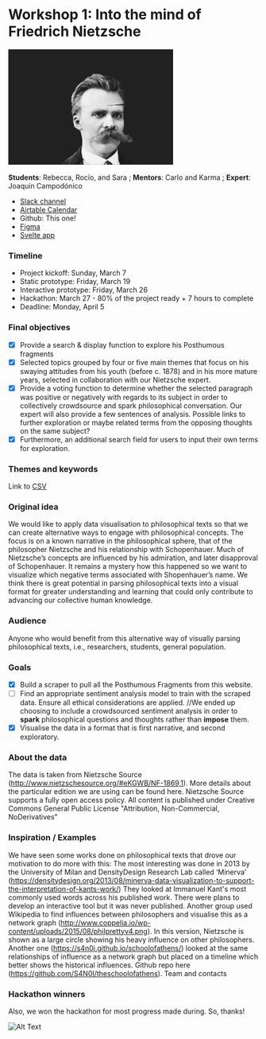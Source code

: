 # Workshop 1: Into the mind of Friedrich Nietzsche
![Alt Text](https://github.com/sarachodosh/workshop1-nietzsche/blob/main/nietzsche-app/public/build/assets/header1.gif?raw=true)

**Students**: Rebecca, Rocío, and Sara ; **Mentors**: Carlo and Karma ; **Expert**: Joaquín Campodónico

- [Slack channel](https://mvtecworkspace.slack.com/archives/C01N4MNP0E8)
- [Airtable Calendar](https://airtable.com/shr6YoJrHIhuSNfy7)
- Github: This one! 
- [Figma](https://www.figma.com/file/XAEL4J1Z6TfVnyARgltc8U/workshop-1-shop-nietz)
- [Svelte app](https://github.com/sarachodosh/workshop1-nietzsche/tree/main/nietzsche-app)

### Timeline
- Project kickoff: Sunday, March 7
- Static prototype: Friday, March 19
- Interactive prototype: Friday, March 26
- Hackathon: March 27 - 80% of the project ready + 7 hours to complete
- Deadline: Monday, April 5

### Final objectives
- [X] Provide a search & display function to explore his Posthumous fragments
- [X] Selected topics grouped by four or five main themes that focus on his swaying attitudes from his youth (before c. 1878) and in his more mature years, selected in collaboration with our Nietzsche expert.
- [X] Provide a voting function to determine whether the selected paragraph was positive or negatively with regards to its subject in order to collectively crowdsource and spark philosophical conversation. Our expert will also provide a few sentences of analysis. Possible links to further exploration or maybe related terms from the opposing thoughts on the same subject?
- [X] Furthermore, an additional search field for users to input their own terms for exploration.

### Themes and keywords
Link to [CSV](https://github.com/sarachodosh/workshop1-nietzsche/blob/main/themes.csv)


### Original idea
We would like to apply data visualisation to philosophical texts so that we can create alternative ways to engage with philosophical concepts. The focus is on a known narrative in the philosophical sphere, that of the philosopher Nietzsche and his relationship with Schopenhauer.
Much of Nietzsche’s concepts are influenced by his admiration, and later disapproval of Schopenhauer. It remains a mystery how this happened so we want to visualize which negative terms associated with Shopenhauer’s name.
We think there is great potential in parsing philosophical texts into a visual format for greater understanding and learning that could only contribute to advancing our collective human knowledge.

### Audience
Anyone who would benefit from this alternative way of visually parsing philosophical texts, i.e., researchers, students, general population.

### Goals
- [X] Build a scraper to pull all the Posthumous Fragments from this website.
- [ ] Find an appropriate sentiment analysis model to train with the scraped data. Ensure all ethical considerations are applied. //We ended up choosing to include a crowdsourced sentiment analysis in order to **spark** philosophical questions and thoughts rather than **impose** them.
- [X] Visualise the data in a format that is first narrative, and second exploratory.

### About the data
The data is taken from Nietzsche Source (http://www.nietzschesource.org/#eKGWB/NF-1869,1). More details about the particular edition we are using can be found here.
Nietzsche Source supports a fully open access policy. All content is published under Creative Commons General Public License "Attribution, Non-Commercial, NoDerivatives"

### Inspiration / Examples
We have seen some works done on philosophical texts that drove our motivation to do more with this:
The most interesting was done in 2013 by the University of Milan and DensityDesign Research Lab called ‘Minerva’ (https://densitydesign.org/2013/08/minerva-data-visualization-to-support-the-interpretation-of-kants-work/) They looked at Immanuel Kant's most commonly used words across his published work. There were plans to develop an interactive tool but it was never published.
Another group used Wikipedia to find influences between philosophers and visualise this as a network graph (http://www.coppelia.io/wp-content/uploads/2015/08/philprettyv4.png). In this version, Nietzsche is shown as a large circle showing his heavy influence on other philosophers.
Another one (https://s4n0i.github.io/schoolofathens/) looked at the same relationships of influence as a network graph but placed on a timeline which better shows the historical influences. Github repo here (https://github.com/S4N0I/theschoolofathens).
Team and contacts

### Hackathon winners
Also, we won the hackathon for most progress made during. So, thanks!

![Alt Text](https://media.giphy.com/media/l1IBjEJkRygVUM2cM/giphy.gif)
